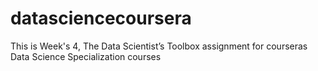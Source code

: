 # datasciencecoursera

This is Week's 4, The Data Scientist’s Toolbox assignment for courseras Data Science Specialization courses

